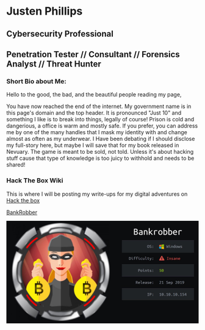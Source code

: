 # Justen Phillips
## Cybersecurity Professional 
## Penetration Tester // Consultant // Forensics Analyst // Threat Hunter 
### Short Bio about Me:
Hello to the good, the bad, and the beautiful people reading my page,

You have now reached the end of the internet. My government name is in this page's domain and the top header. It is pronounced "Just 10" and something I like is to break into things, legally of course! Prison is cold and dangerious, a office is warm and mostly safe. If you prefer, you can address me by one of the many handles that I mask my identity with and change almost as often as my underwear. I Have been debating if I should disclose my full-story here, but maybe I will save that for my book released in Nevuary. The game is meant to be sold, not told. Unless it's about hacking stuff cause that type of knowledge is too juicy to withhold and needs to be shared!


### Hack The Box Wiki
This is where I will be posting my write-ups for my digital adventures on [Hack the box](https://hackthebox.eu)

[BankRobber](bankrobber.md)

![bankrobber.md](0_LJx7T2nwjYpeVHXe.jpeg)

